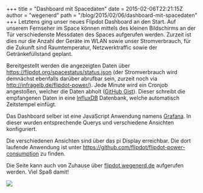 +++
title = "Dashboard mit Spacedaten"
date = 2015-02-06T22:21:15Z
author = "wegenerd"
path = "/blog/2015/02/06/dashboard-mit-spacedaten"
+++
Letztens ging unser neues Flipdot Dashboard an den Start. Auf unserem
Fernseher im Space können mittels des kleinen Bildschirms an der Tür
verschiedenste Messdaten des Spaces aufgerufen werden. Zurzeit ist dies
nur die Anzahl der Geräte im WLAN sowie unser Stromverbrauch, für die
Zukunft sind Raumtemperatur, Netzwerktraffic sowie der Getränkefüllstand
geplant.

Bereitgestellt werden die angezeigten Daten über
<https://flipdot.org/spacestatus/status.json> (der Stromverbrauch wird
demnächst ebenfalls darüber abrufbar sein, zurzeit noch via
<http://infragelb.de/flipdot-power/>). Jede Minute wird ein Cronjob
angestoßen, welcher die Daten abholt ([GitHub
Gist](https://gist.github.com/swege/ee89056fc857a3f37e05)). Dieser
schreibt die empfangenen Daten in eine [InfluxDB](http://influxdb.com)
Datenbank, welche automatisch Zeitstempel einfügt.

Das Dashboard selber ist eine JavaScript Anwendung namens
[Grafana](http://grafana.org). In dieser wurden entsprechende Querys und
verschiedene Ansichten konfiguriert.

Die verschiedenen Ansichten sind über das pi Display erreichbar. Die
dort laufende Anwendung ist unter
<https://github.com/flipdot/flipdot-power-consumption> zu finden.

Die Seite kann auch von Zuhause über
[flipdot.wegenerd.de](http://flipdot.wegenerd.de) aufgerufen werden.
Viel Spaß damit\!

![](http://i.imgur.com/vQmSDus.png)
